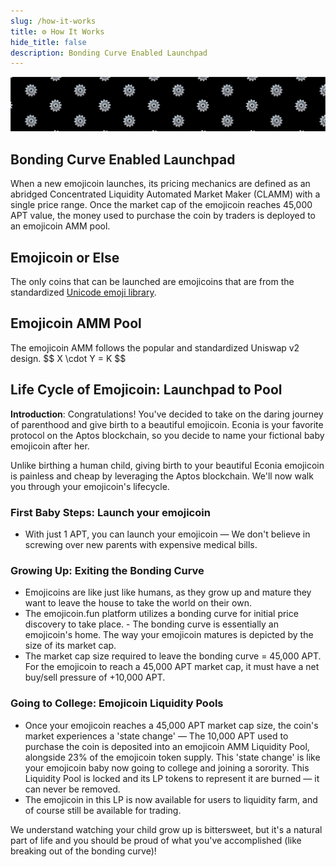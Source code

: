 ```yaml
---
slug: /how-it-works
title: ⚙️ How It Works
hide_title: false
description: Bonding Curve Enabled Launchpad
---
```


![gear](./gear-banner.png "gear")

## Bonding Curve Enabled Launchpad

When a new emojicoin launches, its pricing
mechanics are defined as an abridged Concentrated Liquidity Automated Market
Maker (CLAMM) with a single price range. Once the market cap of the emojicoin
reaches 45,000 APT value, the money used to purchase the coin by traders is
deployed to an emojicoin AMM pool.

## Emojicoin or Else

The only coins that can be launched are emojicoins that are from the
standardized [Unicode emoji library].

## Emojicoin AMM Pool

The emojicoin AMM follows the popular and standardized Uniswap v2 design.
\$$
X \cdot Y = K
$\$

## Life Cycle of Emojicoin: Launchpad to Pool

**Introduction**: Congratulations! You've decided to take on the daring journey
of parenthood and give birth to a beautiful emojicoin. Econia is your favorite
protocol on the Aptos blockchain, so you decide to name your fictional baby
emojicoin after her.

Unlike birthing a human child, giving birth to your beautiful Econia emojicoin
is painless and cheap by leveraging the Aptos blockchain. We'll now walk you
through your emojicoin's lifecycle.

### First Baby Steps: Launch your emojicoin

- With just 1 APT, you can launch your emojicoin — We don't believe in screwing
  over new parents with expensive medical bills.

### Growing Up: Exiting the Bonding Curve

- Emojicoins are like just like humans, as they grow up and mature they want to
  leave the house to take the world on their own.
- The emojicoin.fun platform utilizes a bonding curve for initial price
  discovery to take place. - The bonding curve is essentially an emojicoin's
  home. The way your emojicoin matures is depicted by the size of its market
  cap.
- The market cap size required to leave the bonding curve = 45,000 APT.
  For the emojicoin to reach a 45,000 APT market cap, it must have a net
  buy/sell pressure of +10,000 APT.

### Going to College: Emojicoin Liquidity Pools

- Once your emojicoin reaches a 45,000 APT market cap size, the coin's market
  experiences a 'state change' — The 10,000 APT used to purchase the coin is
  deposited into an emojicoin AMM Liquidity Pool, alongside 23% of the emojicoin
  token supply. This 'state change' is like your emojicoin baby now going to
  college and joining a sorority. This Liquidity Pool is locked and its LP
  tokens to represent it are burned — it can never be removed.
- The emojicoin in this LP is now available for users to liquidity farm, and
  of course still be available for trading.

We understand watching your child grow up is bittersweet, but it's a natural
part of life and you should be proud of what you've accomplished (like breaking
out of the bonding curve)!

[unicode emoji library]: https://www.unicode.org/emoji/charts/full-emoji-list.html
